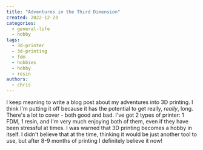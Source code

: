 ```yaml
---
title: "Adventures in the Third Dimension"
created: 2022-12-23
categories: 
  - general-life
  - hobby
tags: 
  - 3d-printer
  - 3d-printing
  - fdm
  - hobbies
  - hobby
  - resin
authors: 
  - chris
---
```


I keep meaning to write a blog post about my adventures into 3D printing. I think I'm putting it off because it has the potential to get really, _really_, long. There's a lot to cover - both good and bad. I've got 2 types of printer: 1 FDM, 1 resin, and I'm very much enjoying both of them, even if they have been stressful at times. I was warned that 3D printing becomes a hobby in itself. I didn't believe that at the time, thinking it would be just another tool to use, but after 8-9 months of printing I definitely believe it now!
